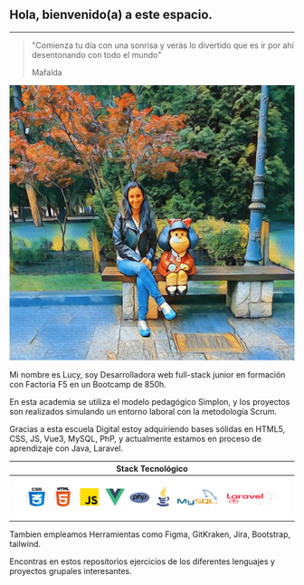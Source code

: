 ## Hola, bienvenido(a) a este espacio.

---

>"Comienza tu día con una sonrisa y verás lo divertido que es ir por ahí desentonando con todo el mundo"
>
>Mafalda

![Lucy y Mafalda en Oviedo](/arte%20y%20mafalda.jpg)

Mi nombre es Lucy, soy Desarrolladora web full-stack junior en formación con Factoria F5 en un Bootcamp de 850h.

En esta academia se utiliza el modelo pedagógico Simplon, y los proyectos son realizados simulando un entorno laboral con la metodología Scrum.

Gracias a esta escuela Digital estoy adquiriendo bases sólidas en HTML5, CSS, JS, Vue3, MySQL, PhP, y actualmente estamos en proceso de aprendizaje con Java, Laravel.

| Stack Tecnológico |
| --- |
|![](/Stack.png)


Tambien empleamos Herramientas como Figma, GitKraken, Jira, Bootstrap, tailwind.

Encontras en estos repositorios ejercicios de los diferentes lenguajes y proyectos grupales interesantes.


